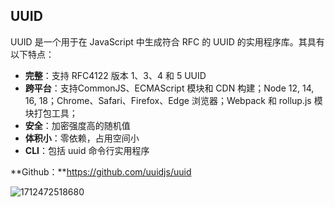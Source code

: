 ## UUID

UUID 是一个用于在 JavaScript 中生成符合 RFC 的 UUID 的实用程序库。其具有以下特点：

- **完整**：支持 RFC4122 版本 1、3、4 和 5 UUID
- **跨平台**：支持CommonJS、ECMAScript 模块和 CDN 构建；Node 12, 14, 16, 18；Chrome、Safari、Firefox、Edge 浏览器；Webpack 和 rollup.js 模块打包工具；
- **安全**：加密强度高的随机值
- **体积小**：零依赖，占用空间小
- **CLI**：包括 uuid 命令行实用程序

**Github：**https://github.com/uuidjs/uuid

![1712472518680](C:\Users\Administrator\AppData\Roaming\Typora\typora-user-images\1712472518680.png)

